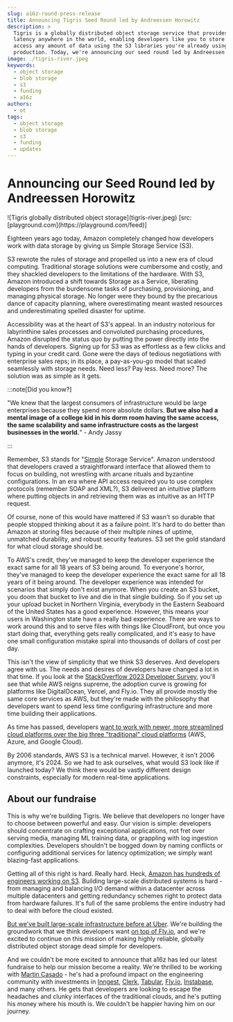 ```yaml
---
slug: a16z-round-press-release
title: Announcing Tigris Seed Round led by Andreessen Horowitz
description: >
  Tigris is a globally distributed object storage service that provides low
  latency anywhere in the world, enabling developers like you to store and
  access any amount of data using the S3 libraries you're already using in
  production. Today, we're announcing our seed round led by Andreessen Horowitz.
image: ./tigris-river.jpeg
keywords:
  - object storage
  - blob storage
  - s3
  - funding
  - a16z
authors:
  - ot
tags:
  - object storage
  - blob storage
  - s3
  - funding
  - updates
---
```


# Announcing our Seed Round led by Andreessen Horowitz

<span align="center">
  ![Tigris globally distributed object
  storage](tigris-river.jpeg) [src: [playground.com](https://playground.com/feed)]
</span>

Eighteen years ago today, Amazon completely changed how developers work with
data storage by giving us Simple Storage Service (S3).

S3 rewrote the rules of storage and propelled us into a new era of cloud
computing. Traditional storage solutions were cumbersome and costly, and they
shackled developers to the limitations of the hardware. With S3, Amazon
introduced a shift towards Storage as a Service, liberating developers from the
burdensome tasks of purchasing, provisioning, and managing physical storage. No
longer were they bound by the precarious dance of capacity planning, where
overestimating meant wasted resources and underestimating spelled disaster for
uptime.

<!-- truncate -->

Accessibility was at the heart of S3's appeal. In an industry notorious for
labyrinthine sales processes and convoluted purchasing procedures, Amazon
disrupted the status quo by putting the power directly into the hands of
developers. Signing up for S3 was as effortless as a few clicks and typing in
your credit card. Gone were the days of tedious negotiations with enterprise
sales reps; in its place, a pay-as-you-go model that scaled seamlessly with
storage needs. Need less? Pay less. Need more? The solution was as simple as it
gets.

:::note[Did you know?]

"We knew that the largest consumers of infrastructure would be large enterprises
because they spend more absolute dollars. **But we also had a mental image of a
college kid in his dorm room having the same access, the same scalability and
same infrastructure costs as the largest businesses in the world.**" - Andy
Jassy

:::

Remember, S3 stands for "<ins>Simple</ins> Storage Service". Amazon understood
that developers craved a straightforward interface that allowed them to focus on
building, not wrestling with arcane rituals and byzantine configurations. In an
era where API access required you to use complex protocols (remember SOAP and
XML?), S3 delivered an intuitive platform where putting objects in and
retrieving them was as intuitive as an HTTP request.

Of course, none of this would have mattered if S3 wasn't so durable that people
stopped thinking about it as a failure point. It's hard to do better than Amazon
at storing files because of their multiple nines of uptime, unmatched
durability, and robust security features. S3 set the gold standard for what
cloud storage should be.

To AWS's credit, they've managed to keep the developer experience the exact same
for all 18 years of S3 being around. To everyone's horror, they've managed to
keep the developer experience the exact same for all 18 years of it being
around. The developer experience was intended for scenarios that simply don't
exist anymore. When you create an S3 bucket, you doom that bucket to live and
die in that single building. So if you set up your upload bucket in Northern
Virginia, everybody in the Eastern Seaboard of the United States has a good
experience. However, this means your users in Washington state have a really bad
experience. There are ways to work around this and to serve files with things
like CloudFront, but once you start doing that, everything gets really
complicated, and it's easy to have one small configuration mistake spiral into
thousands of dollars of cost per day.

This isn't the view of simplicity that we think S3 deserves. And developers
agree with us. The needs and desires of developers have changed a lot in that
time. If you look at the
[StackOverflow 2023 Developer Survey](https://survey.stackoverflow.co/2023/#most-popular-technologies-platform),
you'll see that while AWS reigns supreme, the adoption curve is growing for
platforms like DigitalOcean, Vercel, and Fly.io. They all provide mostly the
same core services as AWS, but they're made with the philosophy that developers
want to spend less time configuring infrastructure and more time building their
applications.

As time has passed, developers
[want to work with newer, more streamlined cloud platforms over the big three "traditional" cloud platforms](https://survey.stackoverflow.co/2023/#section-admired-and-desired-cloud-platforms)
(AWS, Azure, and Google Cloud).

By 2006 standards, AWS S3 is a technical marvel. However, it isn't 2006 anymore,
it's 2024. So we had to ask ourselves, what would S3 look like if launched
today? We think there would be vastly different design constraints, especially
for modern real-time applications.

## About our fundraise

This is why we're building Tigris. We believe that developers no longer have to
choose between powerful and easy. Our vision is simple: developers should
concentrate on crafting exceptional applications, not fret over serving media,
managing ML training data, or grappling with log ingestion complexities.
Developers shouldn't be bogged down by naming conflicts or configuring
additional services for latency optimization; we simply want blazing-fast
applications.

Getting all of this right is hard. Really hard. Heck,
[Amazon has hundreds of engineers working on S3](https://aws.amazon.com/blogs/storage/how-automated-reasoning-helps-us-innovate-at-s3-scale/).
Building large-scale distributed systems is hard - from managing and balancing
I/O demand within a datacenter across multiple datacenters and getting
redundancy schemes right to protect data from hardware failures. It's full of
the same problems the entire industry had to deal with before the cloud existed.

[But we've built large-scale infrastructure before at Uber](https://www.tigrisdata.com/docs/about/).
We're building the groundwork that we think developers want
[on top of Fly.io](https://fly.io/blog/tigris-public-beta/), and we're excited
to continue on this mission of making highly reliable, globally distributed
object storage dead simple for developers.

And we couldn't be more excited to announce that a16z has led our latest
fundraise to help our mission become a reality. We're thrilled to be working
with [Martin Casado](https://a16z.com/author/martin-casado/) - he's had a
profound impact on the engineering community with investments in
[Inngest](https://www.inngest.com/), [Clerk](https://clerk.com/),
[Tabular](https://tabular.io/), [Fly.io](https://fly.io/),
[Instabase](https://instabase.com/), and many others. He gets that developers
are looking to escape the headaches and clunky interfaces of the traditional
clouds, and he's putting his money where his mouth is. We couldn't be happier
having him on our journey.
